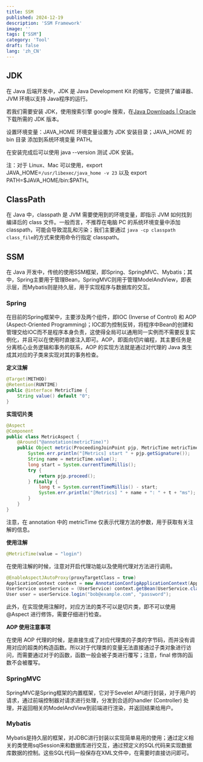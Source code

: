 ```yaml
---
title: SSM
published: 2024-12-19
description: 'SSM Framework'
image: ''
tags: ["SSM"]
category: 'Tool'
draft: false 
lang: 'zh_CN'
---
```


## JDK

在 Java 后端开发中，JDK 是 Java Development Kit 的缩写，它提供了编译器、JVM 环境以支持 Java程序的运行。

若我们需要安装 JDK，使用搜索引擎 google 搜索，在[Java Downloads | Oracle](https://www.oracle.com/java/technologies/downloads/)下载所需的 JDK 版本。

设置环境变量：JAVA_HOME 环境变量设置为 JDK 安装目录；JAVA_HOME 的 bin 目录 添加到系统环境变量 PATH。

在安装完成后可以使用 java --version 测试 JDK 安装。

注：对于 Linux、Mac 可以使用，export JAVA_HOME=`/usr/libexec/java_home -v 23` 以及 export PATH=\$JAVA_HOME/bin:\$PATH。

## ClassPath

在 Java 中，classpath 是 JVM 需要使用到的环境变量，即指示 JVM 如何找到编译后的 class 文件。一般而言，不推荐在电脑 PC 的系统环境变量中添加 classpath，可能会导致混乱和污染；我们主要通过 `java -cp classpath class_file`的方式来使用命令行指定 classpath。

## SSM

在 Java 开发中，传统的使用SSM框架，即Spring、SpringMVC、Mybatis；其中，Spring主要用于管理Bean，SpringMVC则用于管理ModelAndView，即表示层，而Mybatis则是持久层，用于实现程序与数据库的交互。

### Spring

在目前的Spring框架中，主要涉及两个组件，即IOC (Inverse of Control) 和 AOP (Aspect-Oriented Programming)；IOC即为控制反转，将程序中Bean的创建和管理交给IOC而不是程序本身负责，这使得全局可以通用同一实例而不需要反复实例化，并且可以在使用时直接注入即可。AOP，即面向切片编程，其主要任务是分离核心业务逻辑和事务的联系，AOP 的实现方法就是通过对代理的 Java 类生成其对应的子类来实现对其的事务检查。

**定义注解**

```JAVA
@Target(METHOD)
@Retention(RUNTIME)
public @interface MetricTime {
    String value() default "0";
}
```

**实现切片类**

```JAVA
@Aspect
@Component
public class MetricAspect {
    @Around("@annotation(metricTime)")
    public Object metric(ProceedingJoinPoint pjp, MetricTime metricTime) throws Throwable {
        System.err.println("[Metrics] start " + pjp.getSignature());
        String name = metricTime.value();
        long start = System.currentTimeMillis();
        try {
            return pjp.proceed();
        } finally {
            long t = System.currentTimeMillis() - start;
            System.err.println("[Metrics] " + name + ": " + t + "ms");
        }
    }
}
```

注意，在 annotation 中的 metricTime 仅表示代理方法的参数，用于获取有关注解的信息。

**使用注解**

```java
@MetricTime(value = "login")
```

在使用注解的时候，注意对开启代理功能以及使用代理对方法进行调用。

```JAVA
@EnableAspectJAutoProxy(proxyTargetClass = true)
ApplicationContext context = new AnnotationConfigApplicationContext(AppConfig.class);
UserService userService = (UserService) context.getBean(UserService.class);
User user = userService.login("bob@example.com", "password");
```

此外，在实现使用注解时，对应方法的类不可以是切片类，即不可以使用 @Aspect 进行修饰，需要仔细进行检查。

**AOP 使用注意事项**

在使用 AOP 代理的时候，是直接生成了对应代理类的子类的字节码，而并没有调用对应的超类的构造函数。所以对于代理类的变量无法直接通过子类对象进行访问，而需要通过对于的函数，函数一般会被子类进行覆写；注意，final 修饰的函数不会被覆写。

### SpringMVC

SpringMVC是Spring框架的内置框架，它对于Sevelet API进行封装，对于用户的请求，通过前端控制器对请求进行处理，分发到合适的handler (Controller) 处理，并返回相关的ModelAndView到前端进行渲染，并返回结果给用户。

### Mybatis

Mybatis是持久层的框架，对JDBC进行封装以实现简单易用的使用；通过定义相关的类使用sqlSession来和数据库进行交互，通过预定义的SQL代码来实现数据库数据的控制。这些SQL代码一般保存在XML文件中，在需要时直接访问即可。
